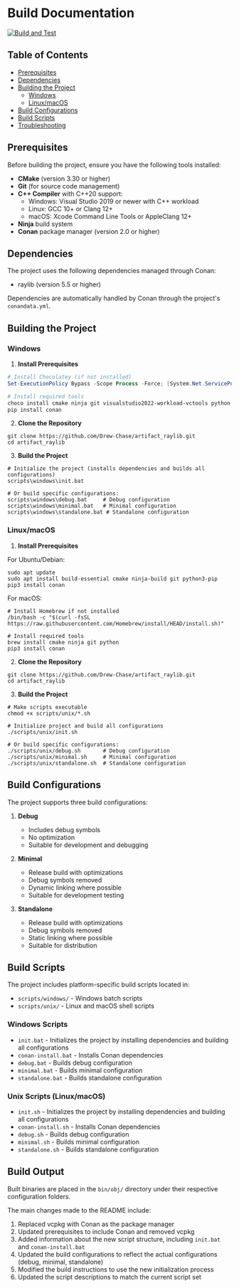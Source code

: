 # Build Documentation

[![Build and Test](https://github.com/Drew-Chase/artifact_raylib/actions/workflows/build.yml/badge.svg)](https://github.com/Drew-Chase/artifact_raylib/actions/workflows/build.yml)

## Table of Contents

- [Prerequisites](#prerequisites)
- [Dependencies](#dependencies)
- [Building the Project](#building-the-project)
    - [Windows](#windows)
    - [Linux/macOS](#linuxmacos)
- [Build Configurations](#build-configurations)
- [Build Scripts](#build-scripts)
- [Troubleshooting](#troubleshooting)

## Prerequisites

Before building the project, ensure you have the following tools installed:

- **CMake** (version 3.30 or higher)
- **Git** (for source code management)
- **C++ Compiler** with C++20 support:
    - Windows: Visual Studio 2019 or newer with C++ workload
    - Linux: GCC 10+ or Clang 12+
    - macOS: Xcode Command Line Tools or AppleClang 12+
- **Ninja** build system
- **Conan** package manager (version 2.0 or higher)

## Dependencies

The project uses the following dependencies managed through Conan:

- raylib (version 5.5 or higher)

Dependencies are automatically handled by Conan through the project's `conandata.yml`.

## Building the Project

### Windows

1. **Install Prerequisites**

```powershell
# Install Chocolatey (if not installed)
Set-ExecutionPolicy Bypass -Scope Process -Force; [System.Net.ServicePointManager]::SecurityProtocol = [System.Net.ServicePointManager]::SecurityProtocol -bor 3072; iex ((New-Object System.Net.WebClient).DownloadString('https://community.chocolatey.org/install.ps1'))

# Install required tools
choco install cmake ninja git visualstudio2022-workload-vctools python
pip install conan
```

2. **Clone the Repository**

```batch
git clone https://github.com/Drew-Chase/artifact_raylib.git
cd artifact_raylib
```

3. **Build the Project**

```batch
# Initialize the project (installs dependencies and builds all configurations)
scripts\windows\init.bat

# Or build specific configurations:
scripts\windows\debug.bat     # Debug configuration
scripts\windows\minimal.bat   # Minimal configuration
scripts\windows\standalone.bat # Standalone configuration
```

### Linux/macOS

1. **Install Prerequisites**

For Ubuntu/Debian:

```shell script
sudo apt update
sudo apt install build-essential cmake ninja-build git python3-pip
pip3 install conan
```

For macOS:

```shell script
# Install Homebrew if not installed
/bin/bash -c "$(curl -fsSL https://raw.githubusercontent.com/Homebrew/install/HEAD/install.sh)"

# Install required tools
brew install cmake ninja git python
pip3 install conan
```

2. **Clone the Repository**

```shell script
git clone https://github.com/Drew-Chase/artifact_raylib.git
cd artifact_raylib
```

3. **Build the Project**

```shell script
# Make scripts executable
chmod +x scripts/unix/*.sh

# Initialize project and build all configurations
./scripts/unix/init.sh

# Or build specific configurations:
./scripts/unix/debug.sh       # Debug configuration
./scripts/unix/minimal.sh     # Minimal configuration
./scripts/unix/standalone.sh  # Standalone configuration
```

## Build Configurations

The project supports three build configurations:

1. **Debug**
    - Includes debug symbols
    - No optimization
    - Suitable for development and debugging

2. **Minimal**
    - Release build with optimizations
    - Debug symbols removed
    - Dynamic linking where possible
    - Suitable for development testing

3. **Standalone**
    - Release build with optimizations
    - Debug symbols removed
    - Static linking where possible
    - Suitable for distribution

## Build Scripts

The project includes platform-specific build scripts located in:

- `scripts/windows/` - Windows batch scripts
- `scripts/unix/` - Linux and macOS shell scripts

### Windows Scripts

- `init.bat` - Initializes the project by installing dependencies and building all configurations
- `conan-install.bat` - Installs Conan dependencies
- `debug.bat` - Builds debug configuration
- `minimal.bat` - Builds minimal configuration
- `standalone.bat` - Builds standalone configuration

### Unix Scripts (Linux/macOS)

- `init.sh` - Initializes the project by installing dependencies and building all configurations
- `conan-install.sh` - Installs Conan dependencies
- `debug.sh` - Builds debug configuration
- `minimal.sh` - Builds minimal configuration
- `standalone.sh` - Builds standalone configuration

## Build Output

Built binaries are placed in the `bin/obj/` directory under their respective configuration folders.

The main changes made to the README include:

1. Replaced vcpkg with Conan as the package manager
2. Updated prerequisites to include Conan and removed vcpkg
3. Added information about the new script structure, including `init.bat` and `conan-install.bat`
4. Updated the build configurations to reflect the actual configurations (debug, minimal, standalone)
5. Modified the build instructions to use the new initialization process
6. Updated the script descriptions to match the current script set